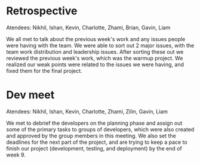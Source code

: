 # Retrospective

Atendees: Nikhil, Ishan, Kevin, Charlotte, Zhami, Brian, Gavin, Liam

We all met to talk about the previous week's work and any issues people were having with the team. We were able to sort out 2 major issues, with the team work distribution and leadership issues. After sorting these out we reviewed the previous week's work, which was the warmup project. We realized our weak points were related to the issues we were having, and fixed them for the final project.

# Dev meet

Atendees: Nikhil, Ishan, Kevin, Charlotte, Zhami, Zilin, Gavin, Liam

We met to debrief the developers on the planning phase and assign out some of the primary tasks to groups of developers, which were also created and approved by the group members in this meeting. We also set the deadlines for the next part of the project, and are trying to keep a pace to finish our project (development, testing, and deployment) by the end of week 9.
